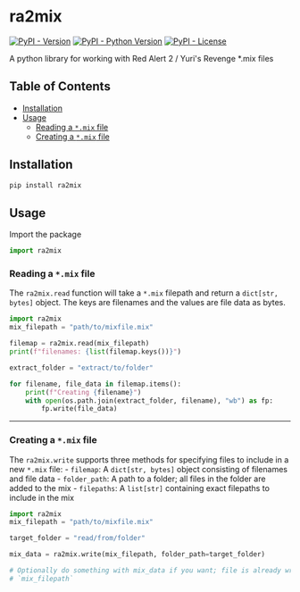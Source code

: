 # ra2mix
[![PyPI - Version](https://img.shields.io/pypi/v/ra2mix.svg)](https://pypi.org/project/ra2mix)
[![PyPI - Python Version](https://img.shields.io/pypi/pyversions/ra2mix.svg)](https://pypi.org/project/ra2mix)
[![PyPI - License](https://img.shields.io/pypi/l/ra2mix.svg)](https://pypi.org/project/ra2mix)

A python library for working with Red Alert 2 / Yuri's Revenge *.mix files

## Table of Contents
- [Installation](#installation)
- [Usage](#usage)
    - [Reading a `*.mix` file](#reading-a-mix-file)
    - [Creating a `*.mix` file](#creating-a-mix-file)

## Installation
```bash
pip install ra2mix
```

## Usage
Import the package

```python
import ra2mix
```

### Reading a `*.mix` file

The `ra2mix.read` function will take a `*.mix` filepath and return a `dict[str, bytes]`
object. The keys are filenames and the values are file data as bytes.

```python
import ra2mix
mix_filepath = "path/to/mixfile.mix"

filemap = ra2mix.read(mix_filepath)
print(f"filenames: {list(filemap.keys())}")

extract_folder = "extract/to/folder"

for filename, file_data in filemap.items():
    print(f"Creating {filename}")
    with open(os.path.join(extract_folder, filename), "wb") as fp:
        fp.write(file_data)
```

---

### Creating a `*.mix` file

The `ra2mix.write` supports three methods for specifying files to include in a new
`*.mix` file:
    - `filemap`: A `dict[str, bytes]` object consisting of filenames and file data
    - `folder_path`: A path to a folder; all files in the folder are added to the mix
    - `filepaths`: A `list[str]` containing exact filepaths to include in the mix

```python
import ra2mix
mix_filepath = "path/to/mixfile.mix"

target_folder = "read/from/folder"

mix_data = ra2mix.write(mix_filepath, folder_path=target_folder)

# Optionally do something with mix_data if you want; file is already written to
# `mix_filepath`
```
